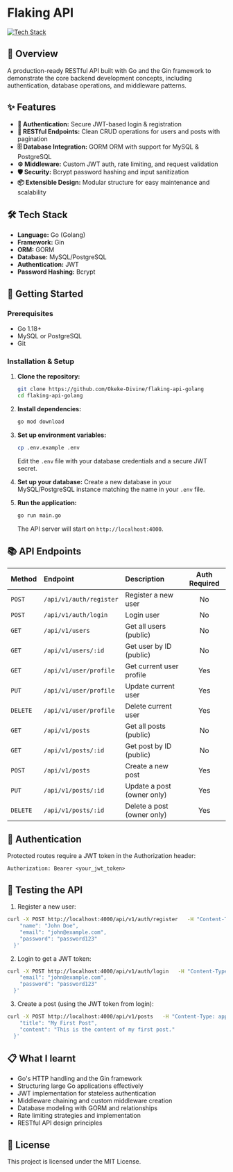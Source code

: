 # Flaking API

[![Tech Stack](https://skillicons.dev/icons?i=go,mysql,postgres,docker)](https://skillicons.dev)

## 📖 Overview
A production-ready RESTful API built with Go and the Gin framework to demonstrate the core backend development concepts, including authentication, database operations, and middleware patterns.

## ✨ Features
- **🔐 Authentication:** Secure JWT-based login & registration
- **📁 RESTful Endpoints:** Clean CRUD operations for users and posts with pagination
- **🗄️ Database Integration:** GORM ORM with support for MySQL & PostgreSQL
- **⚙️ Middleware:** Custom JWT auth, rate limiting, and request validation
- **🛡️ Security:** Bcrypt password hashing and input sanitization
- **📦 Extensible Design:** Modular structure for easy maintenance and scalability

## 🛠️ Tech Stack
- **Language:** Go (Golang)
- **Framework:** Gin
- **ORM:** GORM
- **Database:** MySQL/PostgreSQL
- **Authentication:** JWT
- **Password Hashing:** Bcrypt


## 🚀 Getting Started

### Prerequisites
- Go 1.18+
- MySQL or PostgreSQL
- Git

### Installation & Setup

1.  **Clone the repository:**
    ```bash
    git clone https://github.com/Okeke-Divine/flaking-api-golang
    cd flaking-api-golang
    ```

2.  **Install dependencies:**
    ```bash
    go mod download
    ```

3.  **Set up environment variables:**
    ```bash
    cp .env.example .env
    ```
    Edit the `.env` file with your database credentials and a secure JWT secret.

4.  **Set up your database:**
    Create a new database in your MySQL/PostgreSQL instance matching the name in your `.env` file.

5.  **Run the application:**
    ```bash
    go run main.go
    ```
    The API server will start on `http://localhost:4000`.

## 📚 API Endpoints

| Method | Endpoint | Description | Auth Required |
| :--- | :--- | :--- | :---: |
| `POST` | `/api/v1/auth/register` | Register a new user | No |
| `POST` | `/api/v1/auth/login` | Login user | No |
| `GET` | `/api/v1/users` | Get all users (public) | No |
| `GET` | `/api/v1/users/:id` | Get user by ID (public) | No |
| `GET` | `/api/v1/user/profile` | Get current user profile | Yes |
| `PUT` | `/api/v1/user/profile` | Update current user | Yes |
| `DELETE` | `/api/v1/user/profile` | Delete current user | Yes |
| `GET` | `/api/v1/posts` | Get all posts (public) | No |
| `GET` | `/api/v1/posts/:id` | Get post by ID (public) | No |
| `POST` | `/api/v1/posts` | Create a new post | Yes |
| `PUT` | `/api/v1/posts/:id` | Update a post (owner only) | Yes |
| `DELETE` | `/api/v1/posts/:id` | Delete a post (owner only) | Yes |

## 🔐 Authentication
Protected routes require a JWT token in the Authorization header:
```http
Authorization: Bearer <your_jwt_token>
```

## 🧪 Testing the API

1. Register a new user:
```bash
curl -X POST http://localhost:4000/api/v1/auth/register   -H "Content-Type: application/json"   -d '{
    "name": "John Doe",
    "email": "john@example.com",
    "password": "password123"
  }'
```

2. Login to get a JWT token:
```bash
curl -X POST http://localhost:4000/api/v1/auth/login   -H "Content-Type: application/json"   -d '{
    "email": "john@example.com",
    "password": "password123"
  }'
```

3. Create a post (using the JWT token from login):
```bash
curl -X POST http://localhost:4000/api/v1/posts   -H "Content-Type: application/json"   -H "Authorization: Bearer YOUR_JWT_TOKEN_HERE"   -d '{
    "title": "My First Post",
    "content": "This is the content of my first post."
  }'
```

## 📋 What I learnt

- Go's HTTP handling and the Gin framework
- Structuring large Go applications effectively
- JWT implementation for stateless authentication
- Middleware chaining and custom middleware creation
- Database modeling with GORM and relationships
- Rate limiting strategies and implementation
- RESTful API design principles

## 📄 License

This project is licensed under the MIT License.

